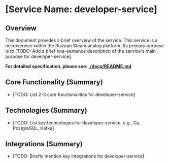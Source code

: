 # [Service Name: developer-service]

## Overview

This document provides a brief overview of the service.
This service is a microservice within the Russian Steam analog platform. Its primary purpose is to [TODO: Add a brief one-sentence description of the service's main purpose for developer-service].

**For detailed specification, please see: [./docs/README.md](./docs/README.md)**

## Core Functionality (Summary)

*   [TODO: List 2-3 core functionalities for developer-service]

## Technologies (Summary)

*   [TODO: List key technologies for developer-service, e.g., Go, PostgreSQL, Kafka]

## Integrations (Summary)

*   [TODO: Briefly mention key integrations for developer-service]
